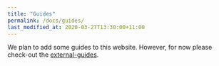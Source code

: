 ```yaml
---
title: "Guides"
permalink: /docs/guides/
last_modified_at: 2020-03-27T13:30:00+11:00
---
```


We plan to add some guides to this website. However, for now please check-out the [external-guides](/docs/external-guides).
